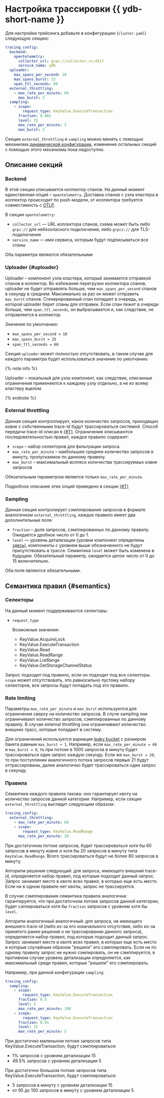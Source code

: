 # Настройка трассировки {{ ydb-short-name }}

Для настройки трейсинга добавьте в конфигурацию (`cluster.yaml`) следующую секцию:

```yaml
tracing_config:
  backend:
    opentelemetry:
      collector_url: grpc://collector.ru:4317
      service_name: ydb
  uploader:
    max_spans_per_second: 10
    max_spans_burst: 25
    span_ttl_seconds: 60
  external_throttling:
    - max_rate_per_minute: 60
      max_burst: 3
  sampling:
    - scope:
        request_type: KeyValue.ExecuteTransaction
      fraction: 0.001
      level: 15
      max_rate_per_minute: 5
      max_burst: 2
```

Секции `external_throttling` и `sampling` можно менять с помощью механизма [динамической конфигурации](../../maintenance/manual/dynamic-config.md), изменение остальных секций с помощью этого механизма пока недоступно.

## Описание секций

### Backend

В этой секции описывается коллектор спанов. На данный момент единственная опция – `opentelemetry`. Доставка спанов с узла кластера в коллектор происходит по push-модели, от коллектора требуется совместимость с [OTLP](https://opentelemetry.io/docs/specs/otlp/).

В секции `opentelemetry`:
* `collector_url` — URL коллектора спанов, схема может быть либо `grpc://` для небезопасного подключения, либо `grpcs://` для TLS-подключения
* `service_name` — имя сервиса, которым будут подписываться все спаны

Оба параметра являются обязательными

### Uploader {#uploader}

Uploader – компонент узла кластера, который занимается отправкой спанов в коллектор. Во избежание перегрузки коллектора спанов, uploader не будет отправлять больше, чем `max_spans_per_second` спанов в секунду в среднем. Максимально за раз он может отправить `max_burst` спанов. Сгенерированный спан попадает в очередь, из которой uploader берет спаны для отправки. Если спан лежит в очереди больше, чем `span_ttl_seconds`, он выбрасывается и, как следствие, не отправляется в коллектор.

Значения по умолчанию:
* `max_spans_per_second = 10`
* `max_spans_burst = 25`
* `span_ttl_seconds = 60`

Секция `uploader` может полностью отсутствовать, в таком случае для каждого параметра будет использоваться значение по умолчанию.

{% note info %}

Uploader – локальный для узла компонент, как следствие, описанные ограничения применяются к каждому узлу отдельно, а не ко всему кластеру вцелом.

{% endnote %}

### External throttling

Данная секция контроллирует, какое количество запросов, приходящих извне с собственными trace-id будут трассироваться системой. Способ передачи trace-id описан в [{#T}](./external-traces.md). Ограничения описываются последовательностью правил, каждое правило содержит:

* `scope` – набор селекторов для фильтрации запроса.
* `max_rate_per_minute` – наибольшее среднее количество запросов в минуту, пропускаемое по данному правилу.
* `max_burst` – максимальный всплеск количества трассируемых извне запросов

Обязательным параметром является только `max_rate_per_minute`.

Подробное описание этих опций приведено в секции [{#T}](./setup.md#semantics)

### Sampling

Данная секция контролирует сэмплирование запросов в формате аналогичном `external_throttling`, каждое правило имеет два дополнительные поля:

* `fraction` – доля запросов, сэмплированных по данному правилу. Ожидается дробное число от 0 до 1.
* `level` — уровень детализации (уровни компонент определены [здесь](https://github.com/ydb-platform/ydb/blob/7f54b7193ead3595490220034854718679991aaa/ydb/library/wilson_ids/wilson.h)), компоненты с уровнем выше обозначенного не будут присутствовать в трассе. Семантика `level` может быть изменена в будущем. Обязательный параметр, ожидается целое число от 0 до 15 включительно.

Оба поля являются обязательными.

## Семантика правил {#semantics}

### Селекторы

На данный момент поддерживаются селекторы:

* `request_type`
    
    Возможные значения:
    * KeyValue.AcquireLock
    * KeyValue.ExecuteTransaction
    * KeyValue.Read
    * KeyValue.ReadRange
    * KeyValue.ListRange
    * KeyValue.GetStorageChannelStatus

Запрос подходит под правило, если он подходит под все селекторы. `scope` может отсутствовать, это равносильно пустому набору селекторов, все запросы будут попадать под это правило.

### Rate limiting

Параметры `max_rate_per_minute` и `max_burst` используются для ограничения сверху на количество запросов. В случе sampling они ограничивают количество запросов, сэмплированных по данному правилу. В случае external throttling они ограничивают количество внешних трасс, которые попадают в систему.

Для ограничений используется вариация [leaky bucket](https://en.wikipedia.org/wiki/Leaky_bucket) с размером бакета равным `max_burst + 1`. Например, если `max_rate_per_minute = 60` и `max_burst = 0`, то при потоке в 1000 запросов в минуту будет трассироваться один запрос каждую секунду. Если же `max_burst = 20`, то при поступлении аналогичного потока запросов первые 21 будут оттрассированы, далее аналогично будет трассироваться один запрос в секунду.

### Правила

Семантика каждого правила такова: оно гарантирует квоту на количество запросов данной категории. Например, если секция `external_throttling` выглядит следующим образом:

```yaml
tracing_config:
  external_throttling:
    - max_rate_per_minute: 60
    - scope:
        request_type: KeyValue.ReadRange
      max_rate_per_minute: 20
```

При достаточном потоке запросов, будет трассироваться хотя бы 60 запросов в минуту извне и хотя бы 20 запросов в минуту типа `KeyValue.ReadRange`. Всего трассироваться будут не более 80 запросов в минуту.

Алгоритм решения следующий: для запроса, имеющего внешний trace-id, определяется набор правил, под которые подходит данный запрос. Запрос занимает место в квоте всех правил, в которых еще есть место. Если ни в одном правиле нет квоты, запрос не трассируется.

В случае сэмплирования семантика правила аналогична: гарантируется, что при достаточном потоке запросов данной категории, будет сэплироваться хотя бы `fraction` запросов с уровнем хотя бы `level`.

Алгоритм аналогичный аналогичный: для запроса, не имеющего внешнего trace-id (либо из-за его изначального отсутствия, либо из-за принятого ранее решения о не трассировании данного запроса), определяется набор правил, под которые подходит данный запрос. Запрос занимает место в квоте всех правил, в которых еще есть место и которые случайным образом "решили" его сэмплировать. Если ни по одному правилу запрос не нужно сэмлировать, он не сэмплируется, в противном случае уровень детализации определяется, как максимальный среди правил, которые "решили" его сэмплировать.

Например, при данной конфигурации `sampling`:

```yaml
tracing_config:
  sampling:
    - scope:
        request_type: KeyValue.ExecuteTransaction
      fraction: 0.5
      level: 5 
      max_rate_per_minute: 100
    - scope:
        request_type: KeyValue.ExecuteTransaction
      fraction: 0.01
      level: 15
      max_rate_per_minute: 5
```

При достаточно маленьном потоке запросов типа KeyValue.ExecuteTransaction, будут сэмплироваться:

* 1% запросов с уровнем детализации 15
* 49.5% запросов с уровнем детализации 5

При достаточно большом потоке запросов типа KeyValue.ExecuteTransaction, будут сэмплироваться:

* 5 запросов в минуту с уровнем детализации 15
* от 95 до 100 запросов в минуту с уровнем детализации 5
